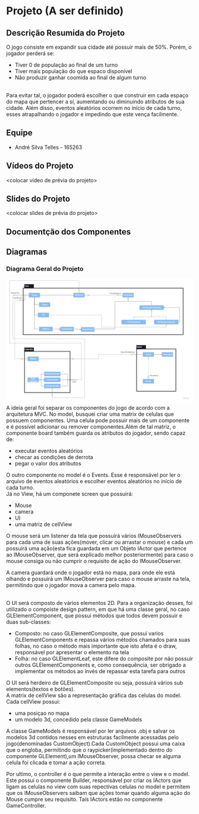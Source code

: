 # Projeto (A ser definido)
## Descrição Resumida do Projeto
 O jogo consiste em expandir sua cidade até possuir mais de 50%. Porém, o jogador perderá se:
 - Tiver 0 de população ao final de um turno
 - Tiver mais população do que espaco disponível
 - Não produzir ganhar coomida ao final de algum turno
<br>
Para evitar tal, o jogador poderá escolher o que construir em cada espaço do mapa que pertencer a sí, aumentando ou diminuindo atributos de sua cidade. Além disso, eventos aleatórios ocorrem no início de cada turno, esses atrapalhando o jogador e impedindo que este vença facilmente.

## Equipe
- André Silva Telles - 165263

## Vídeos do Projeto
<colocar vídeo de prévia do projeto>

## Slides do Projeto
<colocar slides de prévia do projeto>

## Documentção dos Componentes
## Diagramas
### Diagrama Geral do Projeto
![Diagrama geral do Projeto](https://github.com/AndreTells/tarefasMC322/blob/main/Jogo-3D/images/Diagrama-Geral-Do-Projeto.jpg)
A ideia geral foi separar os componentes do jogo de acordo com a arquitetura MVC.
No model, busquei criar uma matrix de celulas que possuem componentes. Uma celula pode possuir mais de um componente e é possível adicionar ou remover componentes.Além de tal matriz, o componente board também guarda os atributos do jogador, sendo capaz de:
- executar eventos aleatórios 
- checar as condições de derrota
- pegar o valor dos atributos

O outro componente no model é o Events. Esse é responsável por ler o arquivo de eventos aleatórios e escolher eventos aleatórios no início de cada turno.
<br>
Já no View, há um componete screen que possuirá:
- Mouse
- camera
- UI
- uma matriz de cellView

O mouse será um listener da tela que possuirá vários IMouseObservers para cada uma de suas ações(mover, clicar ou arrastar o mouse) e cada um possuirá uma ação(esta fica guardada em um Objeto IActor que pertence ao IMouseObserver, que será explicado melhor posteriormente) para caso o mouse consiga ou não cumprir o requisito de ação do IMouseObserver.

A camera guardará onde o jogador está no mapa, para onde ele está olhando e possuirá um IMouseObserver para caso o mouse arraste na tela, permitindo que o jogador mova a camera pelo mapa.

<br>O UI será composto de vários elementos 2D. Para a organização desses, foi utilizado o compoiste design pattern, em que há uma classe geral, no caso GLElementComponent, que possui métodos que todos devem possuir e duas sub-classes:
- Composto: no caso GLElementComposite, que possuí varios GLElementComponents e repassa vários métodos chamados para suas folhas, no caso o método mais importante que isto afeta é o draw, responsável por apresentar o elemento na tela
- Folha: no caso GLElementLeaf, este difere do composite por não possuir outros GLElementComponents e, como consequência, ser obrigado a implementar os métodos ao invés de repassar esta tarefa para outros

O UI será herdeiro de GLElementComposite ou seja, possuirá vários sub elementos(textos e botões).
<br>A matrix de cellView são a representação gráfica das celulas do model. Cada cellView possui:
- uma posiçao no mapa
- um modelo 3d, concedido pela classe GameModels

A classe GameModels é responsável por ler arquivos .obj e salvar os modelos 3d contidos nesses em estruturas facilmente acessadas pelo jogo(denominadas CustomObject).Cada CustomObject possui uma caixa que o engloba, permitindo que o raypicker(implementado dentro do componente GLElement),um IMouseObserver, possa checar se alguma celula foi clicada e tomar a ação correta.
<br>

Por ultimo, o controller é o que permite a interação entre o view e o model. Este possuí o componente Builder, responsável por criar os IActors que ligam as celulas no view com suas repectivas celulas no model e permitem que os IMouseObservers saibam que ações tomar quando alguma ação do Mouse cumpre seu requisito. Tais IActors estão no componente GameController.

